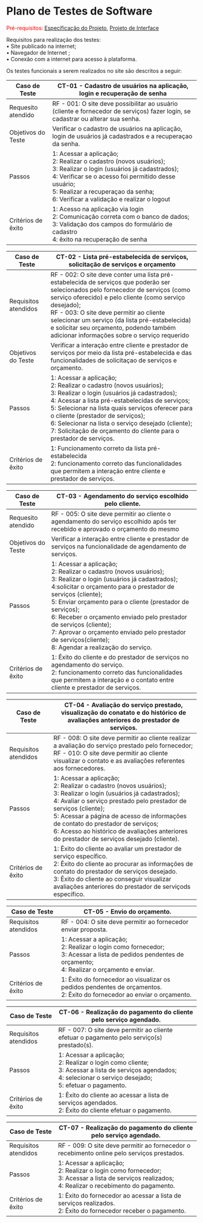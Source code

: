 # Plano de Testes de Software
<span style="color:red">Pré-requisitos: <a href="2-Especificação do Projeto.md"> Especificação do Projeto</a></span>, <a href="3-Projeto de Interface.md"> Projeto de Interface</a>

Requisitos para realização dos testes:<br>
• Site publicado na internet;<br>• Navegador de Internet ;<br>
• Conexão com a internet para acesso à plataforma.


Os testes funcionais a serem realizados no site são descritos a seguir:

|Caso de Teste        |CT-01 - Cadastro de usuários na aplicação, login e recuperação de senha|
|---------------------|----------------------------------------------------------------|
|Requesito atendido   |RF - 001: O site deve possibilitar ao usuário (cliente e fornecedor de serviços) fazer login, se cadastrar ou alterar sua senha.
|Objetivos do Teste   |Verificar o cadastro de usuários na aplicação, login de usuários já cadastrados e a recuperaçao da senha.|
|Passos               |1: Acessar a aplicação;<br>2: Realizar o cadastro (novos usuários);<br>3: Realizar o login (usuários já cadastrados);<br>4: Verificar se o acesso foi permitido desse usuário;<br>5: Realizar a recuperaçao da senha;<br>6: Verificar a validação e realizar o logout|
|Critérios de êxito   |1: Acesso na aplicação via login<br>2: Comunicação correta com o banco de dados;<br>3: Validação dos campos do formulário de cadastro<br>4: êxito na recuperação de senha |

Caso de Teste        |CT-02 - Lista pré-estabelecida de serviços, solicitação de serviços e orçamento|
|---------------------|----------------------------------------------------------------|
|Requisitos atendidos   |RF - 002: O site deve conter uma lista pré-estabelecida de serviços que poderão ser selecionados pelo fornecedor de serviços (como serviço oferecido) e pelo cliente (como serviço desejado);<br> RF - 003: O site deve permitir ao cliente selecionar um serviço (da lista pré-estabelecida) e solicitar seu orçamento, podendo também adicionar informações sobre o serviço requerido
|Objetivos do Teste   |Verificar a interação entre cliente e prestador de serviços por meio da lista pré-estabelecida e das funcionalidades de solicitaçao de serviços e orçamento. |
|Passos               |1: Acessar a aplicação;<br>2: Realizar o cadastro (novos usuários);<br>3: Realizar o login (usuários já cadastrados);<br>4: Acessar a lista pré-estabelecidas de serviços;<br>5: Selecionar na lista quais serviços oferecer para o cliente (prestador de serviços);<br>6: Selecionar na lista o serviço desejado (cliente);<br>7:  Solicitação de orçamento do cliente para o prestador de serviços. |
|Critérios de êxito   |1: Funcionamento correto da lista pré-estabelecida<br>2: funcionamento correto das funcionalidades que permitem a interação entre cliente e prestador de serviços.

Caso de Teste        |CT-03 - Agendamento do serviço escolhido pelo cliente.|
|---------------------|----------------------------------------------------------------|
|Requesito atendido   |RF - 005: O site deve permitir ao cliente o agendamento do serviço escolhido após ter recebido e aprovado o orçamento do mesmo
|Objetivos do Teste   |Verificar a interação entre cliente e prestador de serviços na funcionalidade de agendamento de serviços. |
|Passos               |1: Acessar a aplicação;<br>2: Realizar o cadastro (novos usuários);<br>3: Realizar o login (usuários já cadastrados);<br>4:solicitar o orçamento para o prestador de serviços (cliente);<br>5: Enviar orçamento para o cliente (prestador de serviços);<br>6: Receber o orçamento enviado pelo prestador de serviços (cliente);<br>7: Aprovar o orçamento enviado pelo prestador de serviços(cliente);<br>8: Agendar a realização do serviço. |
|Critérios de êxito   |1: Êxito do cliente e do prestador de serviços no agendamento do serviço.<br>2: funcionamento correto das funcionalidades que permitem a interação e o contato entre cliente e prestador de serviços.

Caso de Teste        |CT-04 - Avaliação do serviço prestado, visualização do conatato e do histórico de avaliações anteriores do prestador de serviços.|
|---------------------|----------------------------------------------------------------|
|Requisitos atendidos   |RF - 008: O site deve permitir ao cliente realizar a avaliação do serviço prestado pelo fornecedor;<br>RF - 010: O site deve permitir ao cliente visualizar o contato e as avaliações referentes aos fornecedores. |
|Passos               |1: Acessar a aplicação;<br>2: Realizar o cadastro (novos usuários);<br>3: Realizar o login (usuários já cadastrados);<br>4: Avaliar o serviço prestado pelo prestador de serviços (cliente);<br>5: Acessar a página de acesso de informações de contato do prestador de serviços;<br>6: Acesso ao histórico de avaliações anteriores do prestador de serviços desejado (cliente).|
|Critérios de êxito   |1: Êxito do cliente ao avaliar um prestador de serviço específico.<br>2:  Êxito do cliente ao procurar as informações de contato do prestador de serviços desejado.<br>3: Êxito do cliente ao conseguir visualizar avaliações anteriores do prestador de serviçods específico.

Caso de Teste        |CT-05 - Envio do orçamento.|
|---------------------|----------------------------------------------------------------|
|Requisitos atendidos   |RF - 004: O site deve permitir ao fornecedor enviar proposta.	                                                       |
|Passos               |1: Acessar a aplicação;<br>2: Realizar o login como fornecedor;<br>3: Acessar a lista de pedidos pendentes de orçamento;<br>4: Realizar o orçamento e enviar.|
|Critérios de êxito   |1: Êxito do fornecedor ao visualizar os pedidos pendentes de orçamentos.<br>2:  Êxito do fornecedor ao enviar o orçamento.

Caso de Teste        |CT-06 - Realização do pagamento do cliente pelo serviço agendado.|
|---------------------|----------------------------------------------------------------|
|Requisitos atendidos   |RF - 007: O site deve permitir ao cliente efetuar o pagamento pelo serviço(s) prestado(s).	                                               |
|Passos               |1: Acessar a aplicação;<br>2: Realizar o login como cliente;<br>3: Acessar a lista de serviços agendados;<br>4: selecionar o serviço desejado;<br>5: efetuar o pagamento.|
|Critérios de êxito   |1: Êxito do cliente ao acessar a lista de serviços agendados.<br>2:  Êxito do cliente efetuar o pagamento.

Caso de Teste        |CT-07 - Realização do pagamento do cliente pelo serviço agendado.|
|---------------------|----------------------------------------------------------------|
|Requisitos atendidos   |RF - 009: O site deve permitir ao fornecedor o recebimento online pelo serviços prestados.		                                               	 |
|Passos               |1: Acessar a aplicação;<br>2: Realizar o login como fornecedor;<br>3: Acessar a lista de serviços realizados;<br>4: Realizar o recebimento do pagamento.|
|Critérios de êxito   |1: Êxito do fornecedor ao acessar a lista de serviços realizados.<br>2:  Êxito do fornecedor receber o pagamento.

